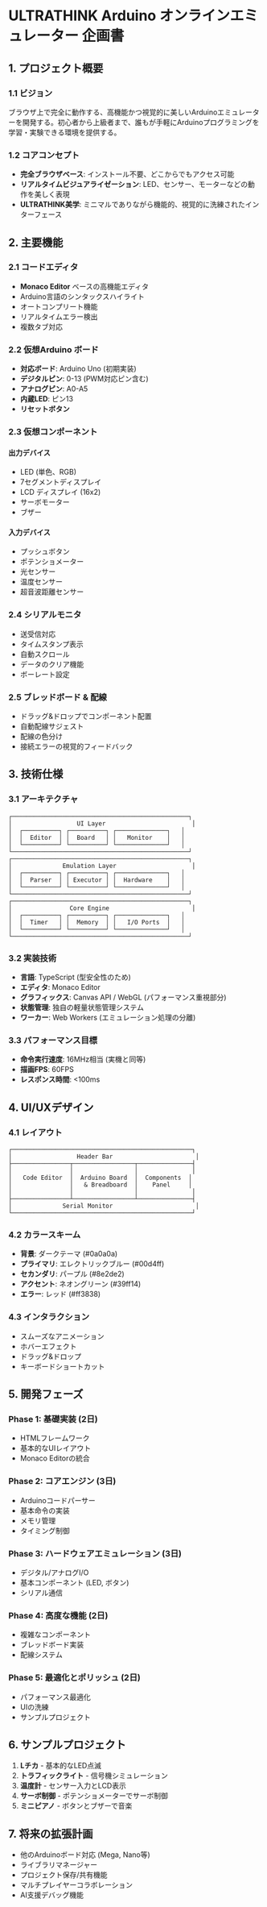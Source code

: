 # ULTRATHINK Arduino オンラインエミュレーター 企画書

## 1. プロジェクト概要

### 1.1 ビジョン
ブラウザ上で完全に動作する、高機能かつ視覚的に美しいArduinoエミュレーターを開発する。初心者から上級者まで、誰もが手軽にArduinoプログラミングを学習・実験できる環境を提供する。

### 1.2 コアコンセプト
- **完全ブラウザベース**: インストール不要、どこからでもアクセス可能
- **リアルタイムビジュアライゼーション**: LED、センサー、モーターなどの動作を美しく表現
- **ULTRATHINK美学**: ミニマルでありながら機能的、視覚的に洗練されたインターフェース

## 2. 主要機能

### 2.1 コードエディタ
- **Monaco Editor** ベースの高機能エディタ
- Arduino言語のシンタックスハイライト
- オートコンプリート機能
- リアルタイムエラー検出
- 複数タブ対応

### 2.2 仮想Arduino ボード
- **対応ボード**: Arduino Uno (初期実装)
- **デジタルピン**: 0-13 (PWM対応ピン含む)
- **アナログピン**: A0-A5
- **内蔵LED**: ピン13
- **リセットボタン**

### 2.3 仮想コンポーネント
#### 出力デバイス
- LED (単色、RGB)
- 7セグメントディスプレイ
- LCD ディスプレイ (16x2)
- サーボモーター
- ブザー

#### 入力デバイス
- プッシュボタン
- ポテンショメーター
- 光センサー
- 温度センサー
- 超音波距離センサー

### 2.4 シリアルモニタ
- 送受信対応
- タイムスタンプ表示
- 自動スクロール
- データのクリア機能
- ボーレート設定

### 2.5 ブレッドボード & 配線
- ドラッグ&ドロップでコンポーネント配置
- 自動配線サジェスト
- 配線の色分け
- 接続エラーの視覚的フィードバック

## 3. 技術仕様

### 3.1 アーキテクチャ
```
┌─────────────────────────────────────────────────┐
│                  UI Layer                        │
│  ┌──────────┐ ┌──────────┐ ┌──────────────┐   │
│  │  Editor  │ │  Board   │ │   Monitor    │   │
│  └──────────┘ └──────────┘ └──────────────┘   │
└─────────────────────────────────────────────────┘
┌─────────────────────────────────────────────────┐
│              Emulation Layer                     │
│  ┌──────────┐ ┌──────────┐ ┌──────────────┐   │
│  │  Parser  │ │ Executor │ │  Hardware    │   │
│  └──────────┘ └──────────┘ └──────────────┘   │
└─────────────────────────────────────────────────┘
┌─────────────────────────────────────────────────┐
│                Core Engine                       │
│  ┌──────────┐ ┌──────────┐ ┌──────────────┐   │
│  │  Timer   │ │  Memory  │ │   I/O Ports  │   │
│  └──────────┘ └──────────┘ └──────────────┘   │
└─────────────────────────────────────────────────┘
```

### 3.2 実装技術
- **言語**: TypeScript (型安全性のため)
- **エディタ**: Monaco Editor
- **グラフィックス**: Canvas API / WebGL (パフォーマンス重視部分)
- **状態管理**: 独自の軽量状態管理システム
- **ワーカー**: Web Workers (エミュレーション処理の分離)

### 3.3 パフォーマンス目標
- **命令実行速度**: 16MHz相当 (実機と同等)
- **描画FPS**: 60FPS
- **レスポンス時間**: <100ms

## 4. UI/UXデザイン

### 4.1 レイアウト
```
┌──────────────────────────────────────────────────┐
│                  Header Bar                       │
├────────────────┬─────────────────┬───────────────┤
│                │                 │               │
│   Code Editor  │  Arduino Board  │  Components  │
│                │   & Breadboard  │    Panel     │
│                │                 │               │
├────────────────┴─────────────────┴───────────────┤
│              Serial Monitor                       │
└──────────────────────────────────────────────────┘
```

### 4.2 カラースキーム
- **背景**: ダークテーマ (#0a0a0a)
- **プライマリ**: エレクトリックブルー (#00d4ff)
- **セカンダリ**: パープル (#8e2de2)
- **アクセント**: ネオングリーン (#39ff14)
- **エラー**: レッド (#ff3838)

### 4.3 インタラクション
- スムーズなアニメーション
- ホバーエフェクト
- ドラッグ&ドロップ
- キーボードショートカット

## 5. 開発フェーズ

### Phase 1: 基礎実装 (2日)
- HTMLフレームワーク
- 基本的なUIレイアウト
- Monaco Editorの統合

### Phase 2: コアエンジン (3日)
- Arduinoコードパーサー
- 基本命令の実装
- メモリ管理
- タイミング制御

### Phase 3: ハードウェアエミュレーション (3日)
- デジタル/アナログI/O
- 基本コンポーネント (LED, ボタン)
- シリアル通信

### Phase 4: 高度な機能 (2日)
- 複雑なコンポーネント
- ブレッドボード実装
- 配線システム

### Phase 5: 最適化とポリッシュ (2日)
- パフォーマンス最適化
- UIの洗練
- サンプルプロジェクト

## 6. サンプルプロジェクト

1. **Lチカ** - 基本的なLED点滅
2. **トラフィックライト** - 信号機シミュレーション
3. **温度計** - センサー入力とLCD表示
4. **サーボ制御** - ポテンショメーターでサーボ制御
5. **ミニピアノ** - ボタンとブザーで音楽

## 7. 将来の拡張計画

- 他のArduinoボード対応 (Mega, Nano等)
- ライブラリマネージャー
- プロジェクト保存/共有機能
- マルチプレイヤーコラボレーション
- AI支援デバッグ機能